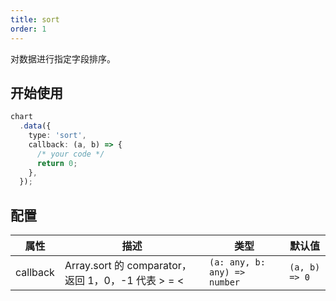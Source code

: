 ```yaml
---
title: sort
order: 1
---
```


对数据进行指定字段排序。

## 开始使用

```ts
chart
  .data({
    type: 'sort',
    callback: (a, b) => {
      /* your code */
      return 0;
    },
  });
```

## 配置

| 属性 | 描述 | 类型 | 默认值|
| -------------| ----------------------------------------------------------- | -----------------------------| --------------------|
| callback     |  Array.sort 的 comparator，返回 1，0，-1 代表 > = <            | `(a: any, b: any) => number` | `(a, b) => 0`       |
